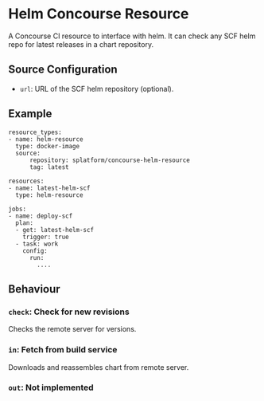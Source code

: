# Helm Concourse Resource

A Concourse CI resource to interface with helm.
It can check any SCF helm repo for latest releases in a chart repository.

## Source Configuration

* `url`: URL of the SCF helm repository (optional).

## Example

```
resource_types:
- name: helm-resource
  type: docker-image
  source:
      repository: splatform/concourse-helm-resource
      tag: latest

resources:
- name: latest-helm-scf
  type: helm-resource

jobs:
- name: deploy-scf
  plan:
  - get: latest-helm-scf
    trigger: true
  - task: work
    config:
      run:
        ....
```

## Behaviour

### `check`: Check for new revisions

Checks the remote server for versions.

### `in`: Fetch from build service

Downloads and reassembles chart from remote server.

### `out`: Not implemented
